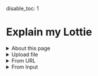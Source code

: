 disable_toc: 1

Explain my Lottie
=================

<style>
.info_box_trigger {
    display: inline-block;
    border-bottom: 1px dotted black;
    cursor: pointer;
}

.info_box_content, .info_box_lottie {
    display: none;
}

#info_box {
    display: none;
    width: 512px;
    border: 5px solid #555;
    border-radius: 6px;
    padding: 5px;
    position: absolute;
    z-index: 1;
    top: 0;
    left: 0;
    margin-left: 30px;
/*     opacity: 0; */
/*     transition: opacity 0.3s; */
    background: white;
    color: black;
    font-style: normal;
    word-break: normal;
}


#info_box::before {
    content: "";
    position: absolute;
    top: 0;
    left: 0;
    margin-top: 5px;
    border-width: 5px;
    border-style: solid;
    border-color: transparent #555 transparent transparent;
    margin-left: -15px;
    height: 5px;
}

#info_box .info_box_content{
    display: block;
}

.info_box_lottie {
    max-width: 300px;
    max-height: 300px;
    margin-top: 1.2em;
}

.info_box_content .description {
    white-space: pre-wrap;
}

.collapse-button {
    cursor: pointer;
    margin: 0 1ch;
}
.collapser {
    display: inline;
}
.collapser.collapsed {
    display: none;
}

summary {
    display: list-item;
}
</style>
<details>
    <summary>About this page</summary>
    <p>This page allows you to load a lottie animation and, once you do,
    it shows an interactive explanation of the animation you loaded.</p>
    <p>It will render the file as a Formatted JSON,
    where you can click on objects and properties to open up a dialog with
    A brief explanation of what that object is.</p>
    <p>On that dialog you can also find links to a more in-depth explanation
    and a preview of the object you clicked on.</p>
    <p>If an object contains something that looks invalid, it will be highlighted accordingly.</p>
</details>

<details>
    <summary>Upload file</summary>
    <p><input type="file" onchange="lottie_file_input(event);" /></p>
</details>
<details>
    <summary>From URL</summary>
    <p><input type="text" id="input_from_url" /></p>
    <p><button onclick="lottie_url_input(document.getElementById('input_from_url').value)">Explain</button>
</details>
<details>
    <summary>From Input</summary>
    <div class="highlighted-input" style="height: 512px;">
    <textarea autocomplete="off" class="code-input" data-lang="js" data-lottie-input="editor"
    name="json" oninput="syntax_edit_update(this, this.value); syntax_edit_scroll(this); "
    onkeydown="syntax_edit_tab(this, event);" onscroll="syntax_edit_scroll(this);"
    rows="3" spellcheck="false" id="editor_input"></textarea>
    <pre aria-hidden="true"><code class="language-js hljs">
    </code></pre>
    </div>
    <p><button onclick="lottie_string_input(document.getElementById('editor_input').value)">Explain</button>
</details>
<pre><code id="explainer"></code></pre>
<div id="info_box"><div class="info_box_details"></div><div class="info_box_lottie alpha_checkered"></div><div>
<script>
function input_error(e)
{
    console.error(e);
    alert("Could not load input!");
}

function lottie_file_input(ev)
{
    lottie_receive_files(ev.target.files);
}

function lottie_receive_files(files)
{
    for ( var i = 0; i < files.length; i++ )
    {
        var file = files[i];
        if ( file.type.match("application/json") )
        {
            var reader = new FileReader();

            reader.onload = function(e2)
            {
                lottie_string_input(e2.target.result);
            };

            reader.readAsText(file);
            return;
        }
    }
}

function lottie_url_input(url)
{
    fetch(url).then(
        r => r.json().then(lottie_set_json).catch(input_error)
    ).catch(input_error);
}

function lottie_string_input(string)
{
    try {
        lottie_set_json(JSON.parse(string));
    } catch ( e ) {
        input_error(e);
    }
}

function lottie_set_json(json)
{
    lottie = json;
    while ( parent.firstChild )
        parent.removeChild(parent.firstChild);

    var formatter = new JsonFormatter(parent);
    var object = new SchemaObject(json);
    schema.root.validate(object, true, true);
    object.explain(formatter);
    formatter.finalize();
}

function critical_error(err)
{
    console.error(err);
    alert("Could not load data");
}

class ReferenceLink
{
    constructor(page, anchor, name)
    {
        this.page = page;
        this.anchor = anchor;
        this.name = name;
    }

    to_element()
    {
        var a = document.createElement("a");
        a.setAttribute("href", `/lottie-docs/${this.page}/#${this.anchor}`);
        a.appendChild(document.createTextNode(this.name));
        return a;
    }
}

class ValidationResult
{
    static merge_props = ["title", "description", "type", "group", "cls", "def", "const"];

    constructor(
        schema_definition
    )
    {
        this.schema_definition = schema_definition;
        this.valid = null;
        this.penalty = 0;

        this.title = null;
        this.description = null;
        this.group = null;
        this.cls = null;
        this.def = null;
        this.type = null;
        this.items_array = [];
        this._links = null;
        this.const = null;
    }

    fail(penalty)
    {
        this.penalty += penalty;
    }

    set_key_validation(name)
    {
        this.key = new ValidationResult(this.schema_definition);
        this.key.merge_from(this.schema_definition);
//         this.key.merge_from(this);
        if ( !this.key.title )
            this.key.title = name;
    }

    merge_from(other)
    {
        for ( var prop of ValidationResult.merge_props )
            if ( !this[prop] )
                this[prop] = other[prop];

        if ( other.items_array && other.items_array.length )
            this.items_array = this.items_array.concat(other.items_array);

        if ( other.items && other.items instanceof SchemaDefinition )
        {
            other.items.build();

            if ( other.items.type || other.items.ref )
                this.items_array.push(other.items);

            if ( other.items.oneOf )
                this.items_array = this.items_array.concat(other.items.oneOf);

            if ( other.items.anyOf )
                this.items_array = this.items_array.concat(other.items.anyOf);
        }
    }

    info_box_type_line(box, link_defs)
    {
        if ( this.type || this.def )
        {
            box.add("br");
            this.format_type(box, link_defs);
            return true;
        }
    }

    info_box_schema_link(box)
    {
        if ( this.def )
            box.add("a", "View Schema", {class: "schema-link", href: "/lottie-docs/schema/" + this.def});
    }

    info_box(json, formatter, link_defs = true, show_type = true)
    {
        this.get_links();
        var box = formatter.info_box(this.title, "comment", icons[this.def] ?? "fas fa-info-circle");
        this.info_box_title(box);
        this.info_box_schema_link(box);

        if ( show_type )
            this.info_box_type_line(box, link_defs);

        if ( this.description )
        {
            box.add("br");
            box.add("span", this.description, {class: "description"});
        }

        box.lottie_loader = new LottiePreviewGenerator(this.group, this.cls, json, lottie);
    }

    get_links()
    {
        if ( this._links === null )
        {
            if ( this.cls )
            {
                this._links = this.schema_definition.schema.get_links(this.group, this.cls, this.title);
                if ( this._links.length )
                    this.title = this._links.map(l => l.name).join(" ");
            }
            else
            {
                this._links = [];
            }
        }
        return this._links;
    }

    links_to_element(parent)
    {
        var links = this.get_links();
        if ( links.length == 0 )
        {
            parent.appendChild(document.createTextNode(this.title ?? "??"));
        }
        else
        {
            for ( var link of links )
            {
                parent.appendChild(link.to_element());
                parent.appendChild(document.createTextNode(" "));
            }

            parent.removeChild(parent.lastChild);
        }
    }

    info_box_title(box)
    {
        var title = box.element.appendChild(document.createElement("strong"));
        this.links_to_element(title);
    }

    _format_type_array(box)
    {
        box.add(null, "Array of ");

        for ( var item of this.items_array )
        {
            item.build();
            var val = new ValidationResult(item);
            val.merge_from(item);
            if ( item.ref )
            {
                item.ref.build();
                val.merge_from(item.ref);
            }
            val.format_type(box);
            box.add(null, ", ");
        }

        if ( this.items_array.length > 0 )
            box.element.removeChild(box.element.lastChild);
        else
            box.add(null, "???");
    }

    format_type(box, link_defs = true)
    {
        if ( link_defs && this.def )
            this.links_to_element(box.element);
        else if ( this.type == "array" && this.items_array )
            this._format_type_array(box);
        else
            box.add("code", this.type ?? "???");
    }
}

class LottiePreviewGenerator
{
    constructor(group, cls, json, lottie)
    {
        this.group = group;
        this.cls = cls;
        this.json = json;
        this.lottie = lottie;
    }

    generate()
    {
        var generated = null;

        if ( this.cls == "transform" )
        {
            generated = this.rect_shape_lottie(this.lottie.w, this.lottie.h);
            generated.layers[0].shapes[0].s.k = [this.lottie.w / 3, this.lottie.h / 3];
            generated.layers[0].shapes.push({
                "ty": "fl",
                "o": {"a": 0, "k": 80},
                "c": {"a": 0, "k": [1, 0, 0]},
            });
            generated.layers[0].ks = this.json;
            generated.layers.push({
                "ip": this.lottie.ip,
                "op": this.lottie.op,
                "st": 0,
                "ks": {},
                "ty": 4,
                "shapes": [
                    generated.layers[0].shapes[0],{
                        "ty": "fl",
                        "o": {"a": 0, "k": 60},
                        "c": {"a": 0, "k": [0.5, 0.2, 0.2]},
                    }

                ]
            });
        }
        else if ( this.group == "animation" && this.cls == "animation" )
        {
            generated = lottie_clone(lottie);
        }
        else if ( this.group == "layers" )
        {
            generated = lottie_clone(lottie);
            generated.layers = [this.json];
        }
        else if ( this.group == "assets" && this.cls == "precomposition" )
        {
            generated = lottie_clone(lottie);
            generated.layers = this.json.layers;
            if ( this.json.fr )
                generated.fr = this.json.fr;
        }
        else if ( this.group == "assets" && this.cls == "image" )
        {
            generated = this.dummy_lottie(this.json.w, this.json.h);
            generated.assets = [this.json];
            generated.layers = [{
                "ip": 0,
                "op": 60,
                "st": 0,
                "ks": {},
                "ty": 2,
                "refId": asset.id
            }];
        }
        else if ( this.group == "shapes" )
        {
            var shape_layer = {
                "ip": this.lottie.ip,
                "op": this.lottie.op,
                "st": 0,
                "ks": {},
                "ty": 4,
                "shapes": []
            };
            if ( this.cls == "group" )
            {
                generated = this.dummy_lottie(this.lottie.w, this.lottie.h);
                generated.layers = [shape_layer];
                shape_layer.shapes = [this.json];
            }
            else if ( ["rectangle", "ellipse", "polystar", "path"].includes(this.cls) )
            {
                generated = this.dummy_lottie(this.lottie.w, this.lottie.h);
                generated.layers = [shape_layer];
                var fill = {
                    "ty": "fl",
                    "o": {"a": 0, "k": 100},
                    "c": {"a": 0, "k": [0, 0, 0]}
                };
                shape_layer.shapes = [this.json, fill];

            }
            else if ( ["fill", "gradient-fill", "stroke", "gradient-stroke"].includes(this.cls) )
            {
                var w = 96;
                var h = 48;

                if ( this.cls.includes("gradient") )
                    [w, h] = [this.lottie.w, this.lottie.h];

                generated = this.rect_shape_lottie(w, h);
                generated.layers[0].shapes.push(this.json);
            }
        }
        else if ( this.group == "animated-properties" )
        {
            if ( this.cls == "color-value" )
            {
                generated = this.rect_shape_lottie(96, 48);
                generated.layers[0].shapes.push({
                    "ty": "fl",
                    "o": {"a": 0, "k": 100 },
                    "c": this.json
                });
            }
            else if ( this.cls == "gradient-colors"  )
            {
                generated = this.rect_shape_lottie(300, 48);
                generated.layers[0].shapes.push({
                    "ty": "gf",
                    "o": {"a": 0, "k": 100 },
                    "s": {"a":0, "k":[0, 0]},
                    "e": {"a":0, "k":[generated.w, 0]},
                    "t": 1,
                    "g": this.json
                });
            }
            else if ( this.cls == "shape-property" )
            {
                generated = this.bezier_shape_lottie(this.json);
            }
        }
        else if ( this.group == "helpers" )
        {
            if ( this.cls == "color" )
            {
                generated = this.rect_shape_lottie(96, 48);
                generated.layers[0].shapes.push({
                    "ty": "fl",
                    "o": {"a": 0, "k": 100},
                    "c": {"a": 0, "k": this.json},
                });
            }
            else if ( this.cls == "bezier" )
            {
                var prop = {"a": 0, "k": this.json};
                generated = this.bezier_shape_lottie(prop);
            }
            else if ( this.cls == "mask" )
            {
                generated = this.rect_shape_lottie(this.lottie.w, this.lottie.h);
                generated.layers[0].shapes.push({
                    "ty": "fl",
                    "o": {"a": 0, "k": 100},
                    "c": {"a": 0, "k": [0, 0, 0]},
                });
                generated.layers[0].hasMask = true;
                generated.layers[0].masksProperties = [this.json];
            }
        }
        else if ( this.group == "text" )
        {
            var doc = null;
            var font = null;
            var bg = null;
            if ( this.cls == "font" )
            {
                font = this.json;
                doc = {
                    "f": this.json.fName,
                    "fc": [0, 0, 0],
                    "s": 24,
                    "t": "The quick brown fox\rjumps over the lazy dog",
                    "lh": 24 * 1.2,
                    "j": 0
                };
                bg = "#ffffff";
            }
            else if ( this.cls == "text-document" )
            {
                doc = this.json;
                font = this.lottie.fonts.list.find(x => x.fName == this.json.f);
            }

            if ( doc && font )
            {
                var lh = doc.lh ?? (1.2 * doc.s);
                var height = Math.ceil(lh * ((doc.t.match(/\r/g)?.length ?? 0) + 1));

                generated = this.dummy_lottie(300, height);
                generated.fonts = {list:[font]};
                generated.layers = [{
                    "ip": this.lottie.ip,
                    "op": this.lottie.op,
                    "st": 0,
                    "ks": {
                        "p": {"a": 0, "k": [10, doc.s]}
                    },
                    "ty": 5,
                    "t": {
                        "a": [],
                        "d": {
                            "k": [
                                {
                                    "s": doc,
                                    "t": 0
                                }
                            ]
                        },
                        "m": {
                            "a": {"a": 0, "k": [0,0]},
                            "g": 3
                        },
                        "p": {}
                    }
                }];

                if ( bg )
                {
                    generated.layers.push({
                        "ip": this.lottie.ip,
                        "op": this.lottie.op,
                        "st": 0,
                        "ks": {"o": {"a":0, "k": 80}},
                        "ty": 1,
                        "sc": bg,
                        "sh": height,
                        "sw": 300
                    });
                }
            }
        }

        return generated;
    }

    bezier_shape_lottie(shape_prop)
    {
        var minx = Infinity;
        var miny = Infinity;
        var maxx = -Infinity;
        var maxy = -Infinity;

        var keyframes = shape_prop.a ? shape_prop.k : [{s: shape_prop.k}];
        for ( var kf of keyframes )
        {
            for ( var i = 0; i < kf.s.v.length; i++ )
            {
                var offsets = [[0, 0], kf.s.i[i], kf.s.o[i]];
                for ( var off of offsets )
                {
                    var x = kf.s.v[i][0] + off[0];
                    var y = kf.s.v[i][1] + off[1];
                    if ( x < minx ) minx = x;
                    if ( x > maxx ) maxx = x;
                    if ( y < miny ) miny = y;
                    if ( y > maxy ) maxy = y;
                }
            }
        }

        var lottie_json = this.dummy_lottie(maxx - minx, maxy - miny);
        lottie_json.layers = [{
            "ip": lottie_json.ip,
            "op": lottie_json.op,
            "st": 0,
            "ks": {
                "p": {"a": 0, "k": [-minx, -miny]},
            },
            "ty": 4,
            "shapes": [
                {
                    "ty": "sh",
                    "ks": shape_prop,
                },
                {
                    "ty": "fl",
                    "o": {"a": 0, "k": 100},
                    "c": {"a": 0, "k": [0, 0, 0]},
                }
            ]
        }];

        return lottie_json;
    }

    rect_shape_lottie(w, h)
    {
        var lottie_json = this.dummy_lottie(w, h);
        lottie_json.layers = [{
            "ip": lottie_json.ip,
            "op": lottie_json.op,
            "st": 0,
            "ks": {},
            "ty": 4,
            "shapes": [
                {
                    "ty": "rc",
                    "p": {"a": 0, "k": [lottie_json.w/2, lottie_json.h/2]},
                    "s": {"a": 0, "k": [lottie_json.w, lottie_json.h]},
                    "r": {"a": 0, "k": 0},
                }
            ]
        }];

        return lottie_json;
    }

    dummy_lottie(w, h)
    {
        return {
            "fr": this.lottie.fr ?? 60,
            "ip": this.lottie.ip ?? 0,
            "op": this.lottie.op ?? 60,
            "w": w,
            "h": h,
            "assets": [],
            "layers": []
        }
    }

}

class SchemaDefinition
{
    constructor(
        schema,
        schema_definition,
        def = null,
        def_path = null,
    )
    {
        this.schema = schema;
        this.schema_definition = schema_definition;
        this.def = def;
        this.def_path = def_path;
        this.steps = []
        this._built = false;
        if ( this.def_path && this.def_path.length == 3 && this.def_path[0] == "$defs" )
        {
            this.group = this.def_path[1];
            this.cls = this.def_path[2];
        }
    }

    build()
    {
        if ( this._built )
            return;
        this._built = true;

        this.title = this.schema_definition.title;
        this.description = this.schema_definition.description;
        this.type = this.schema_definition.type;

        if ( this.schema_definition.type )
            this.norm_type = this._norm_type(this.schema_definition.type);
        else
            this.norm_type = null;

        if ( this.schema_definition.properties )
        {
            this.properties = {};
            for ( var [name, prop] of Object.entries(this.schema_definition.properties) )
            {
                var prop = new SchemaDefinition(this.schema, prop);
                this.properties[name] = prop;
            }
        }

        this.ref_anchor = null;
        this.ref = null;
        if ( this.schema_definition.$ref )
        {
            this.ref = this.schema.get_ref(this.schema_definition.$ref);
            this.ref_anchor = this.ref.def;
        }

        for ( var what of ["oneOf", "allOf", "anyOf"] )
        {
            if ( this.schema_definition[what] )
                this[what] = this.schema_definition[what].map(d => new SchemaDefinition(this.schema, d));
        }

        if ( this.schema_definition.not )
            this.not = new SchemaDefinition(this.schema, this.schema_definition.not);

        if ( this.schema_definition.items )
            this.items = new SchemaDefinition(this.schema, this.schema_definition.items);

        if ( this.schema_definition.if )
        {
            this.if = new SchemaDefinition(this.schema, this.schema_definition.if);
            this.then = new SchemaDefinition(this.schema, this.schema_definition.then);
            if ( this.schema_definition.else )
                this.else = new SchemaDefinition(this.schema, this.schema_definition.else);
        }
    }

    _type_of(json_value)
    {
        if ( Array.isArray(json_value) )
            return "array";
        return typeof json_value;
    }

    _norm_type(schema_type)
    {
        if ( schema_type == "integer" )
            return "number";
        return schema_type;
    }

    _sub_validate(object, validation, positive)
    {
        var myvalid = this.validate(object, false, positive);
        if ( positive )
            validation.merge_from(myvalid);
        return myvalid;
    }

    _any_of(object, validation, children, positive)
    {
        var best = null;
        var best_penalty = Infinity;
        for ( let base of children )
        {
            var myvalid = base.validate(object, false, positive);
            if ( myvalid.penalty < best_penalty )
            {
                best_penalty = myvalid.penalty;
                best = myvalid;
            }
        }

        if ( best && positive )
            validation.merge_from(best);

        if ( !best || !best.valid )
            validation.fail(10);

        return best;
    }

    validate(object, add_validation, positive, ref_description = false)
    {
        this.build();

        var validation = new ValidationResult(this);
        if ( positive && !ref_description )
            validation.merge_from(this);

        if ( this.norm_type && this._type_of(object.json_value) != this.norm_type )
            validation.fail(100);

        if ( "const" in this.schema_definition )
        {
            if ( object.json_value !== this.schema_definition.const )
                validation.fail(10);
            else if ( positive )
                validation.const = validation;
        }

        if ( object.is_object )
        {
            if ( this.properties )
            {
                for ( let [name, prop] of object.properties )
                {
                    if ( name in this.properties )
                    {
                        var propval = this.properties[name].validate(prop, positive, positive, true);
                        propval.set_key_validation(name);
                        if ( !propval.valid )
                            validation.fail(1);
                    }
                }
            }

            if ( "required" in this.schema_definition )
            {
                for ( let req of this.schema_definition.required )
                    if ( !(req in object.json_value) )
                        validation.fail(10);
            }
        }
        else if ( object.is_array && this.items )
        {
            for ( var it of object.items )
                if ( !this.items.validate(it, positive, positive).valid )
                    validation.fail(1);
        }

        if ( this.ref )
        {
            var val = this.ref._sub_validate(object, validation, positive);
            validation.fail(val.penalty);
        }

        if ( positive && ref_description )
            validation.merge_from(this);

        if ( this.if )
        {
            if ( this.if.validate(object, false, false).valid )
            {
                if ( this.else )
                    this._any_of(object, validation, [this.then, this.else], positive);
                else if ( !this.then._sub_validate(object, validation, positive).valid )
                    validation.fail(20);
            }
            else if ( this.else )
            {
                this._any_of(object, validation, [this.else, this.then], positive);
            }
            else if ( positive )
            {
                this.then._sub_validate(object, validation, positive)
            }
        }

        if ( this.not )
        {
            if ( this.not.validate(object, false, false).valid )
                validation.fail(50);
        }

        if ( this.oneOf )
        {
            // Should succeed only if exactly 1 matches, but we can be more lax
            this._any_of(object, validation, this.oneOf, positive);
        }

        if ( this.anyOf )
        {
            this._any_of(object, validation, this.anyOf, positive);
        }

        if ( this.allOf )
        {
            for ( let base of this.allOf )
            {
                var val = base._sub_validate(object, validation, positive);
                validation.fail(val.penalty);
            }
        }

        validation.valid = validation.penalty == 0;
        if ( add_validation )
            object.validations.push(validation);

        return validation;
    }
}


class SchemaObject
{
    constructor(
        json_value,
        parent=null
    )
    {
        this.json_value = json_value;
        this.parent = parent;
        this.validations = [];
        this.is_array = false;
        this.is_object = false;
        this._validation = null;
        if ( Array.isArray(json_value) )
        {
            this.is_array = true;
            this.items = json_value.map(v => new SchemaObject(v, this));
        }
        else if ( typeof json_value == "object" )
        {
            this.is_object = true;
            this.properties = Object.entries(json_value).map(
                e => [e[0], new SchemaObject(e[1], this)]
            );
        }
    }

    get validation()
    {
        if ( this._validation == null && this.validations.length )
        {
            var best_penalty = Infinity;

            for ( var val of this.validations )
            {
                if ( val.penalty < best_penalty )
                {
                    best_penalty = val.penalty;
                    this._validation = val;
                }
            }
        }

        return this._validation;
    }

    explain(formatter)
    {
        if ( !this.validation )
        {
            formatter.encode_item(this.json_value, "deletion");
        }
        else if ( this.is_array )
        {
            this.explain_array(formatter);
        }
        else if ( this.is_object )
        {
            this.explain_object(formatter);
        }
        else if ( this.validation.valid )
        {
            if ( this.validation.const )
            {
                var box = formatter.info_box(JSON.stringify(this.json_value), formatter.hljs_type(this.json_value));
                this.enum_info_box(box);
            }
            else
            {
                formatter.encode_item(this.json_value);
            }
        }
        else
        {
            formatter.encode_item(this.json_value, "deletion");
        }
    }

    explain_array(formatter)
    {
        if ( this.json_value.length == 0 )
        {
            if ( !this.validation.valid )
                formatter.write_item("[]", "deletion");
            else
                formatter.write("[]");
            return;
        }

        formatter.open("[");
        var container = null;
        if ( this.validation.cls )
        {
            this.validation.info_box(this.json_value, formatter, false);
            container = formatter.collapser();
        }
        else if ( this.json_value.map(x => typeof x == "object").reduce((a, b) => a || b) )
        {
            container = formatter.collapser();
        }

        if ( !this.validation.valid )
            formatter.warn_invalid();

        var space = "\n";
        if ( !container )
            space = " ";

        if ( space == "\n" )
            formatter.write(space);

        for ( var i = 0; i < this.items.length; i++ )
        {
            if ( space == "\n" )
                formatter.write_indent();

            this.items[i].explain(formatter);

            if ( i != this.items.length -1 )
                formatter.write("," + space);
            else if ( space == "\n" )
                formatter.write(space);
        }

        if ( space == "\n" )
            formatter.write_indent(-1);

        if ( container )
            formatter.set_container(container);

        formatter.close("]");
    }

    explain_object(formatter)
    {
        formatter.open("{");
        if ( this.validation.cls )
            this.validation.info_box(this.json_value, formatter, false, false);

        if ( Object.keys(this.json_value).length == 0 )
        {
            if ( !this.validation.valid )
                formatter.warn_invalid();
            formatter.close("}");
            return;
        }

        var container = formatter.collapser();

        if ( !this.validation.valid )
            formatter.warn_invalid();

        formatter.write("\n");

        for ( var i = 0; i < this.properties.length; i++ )
        {
            formatter.write_indent();
            var [name, item] = this.properties[i];

            if ( item.validation )
            {
                var prop_box = formatter.info_box(JSON.stringify(name), "string")
                this.property_info_box(prop_box, item);
                formatter.write(": ");
                item.explain(formatter);
            }
            else
            {
                formatter.encode_item(name);
                formatter.write(": ");
                formatter.encode_item(item.json_value, "deletion");
            }

            if ( i != this.properties.length -1 )
                formatter.write(",\n");
            else
                formatter.write("\n");
        }

        formatter.write_indent(-1);
        formatter.set_container(container);
        formatter.close("}");
    }

    property_info_box(box, item)
    {
        this.validation.info_box_title(box);
        item.validation.get_links();
        item.validation.key.get_links();
        box.add(null, " \u2192 ");
        box.add("strong", item.validation.key.title);
        box.add("br");
        item.validation.format_type(box);
        if ( item.validation.key.description )
        {
            box.add("br");
            box.add("span", item.validation.key.description, {class: "description"});
        }
    }

    enum_info_box(box)
    {
        var title_val = this.validation.def || !this.validation.key ? this.validation : this.validation.key;

        title_val.info_box_title(box);
        title_val.info_box_schema_link(box);

        this.validation.info_box_type_line(box, false);

        box.add("br");
        box.add("code", JSON.stringify(this.json_value));
        box.add(null, " = ");
        box.add("", this.validation.const.title);

        box.add("br");
        box.add("", this.validation.const.description);
    }
}

class SchemaData
{
    constructor(schema, mapping_data)
    {
        this.schema = schema;
        this.mapping_data = mapping_data;
        this.cache = {};
        this.root = new SchemaDefinition(this, schema);
    }

    get_ref(ref)
    {
        if ( this.cache[ref] )
            return this.cache[ref];

        var path = this.ref_to_path(ref);
        var data = this.walk_schema(this.schema, path);
        var object = new SchemaDefinition(this, data, ref, path);
        this.cache[ref] = object;
        return object;
    }

    ref_to_path(ref)
    {
        return ref.replace(/^#\//, '').split("/");
    }

    walk_schema(source, path)
    {
        for ( var item of path )
            source = source[item];
        return source;
    }

    get_links(group, cls, title)
    {
        var values = {
            "extra": null,
            "page": group,
            "anchor": cls,
            "name": title,
            "name_prefix": "",
        };

        if ( group == "constants" )
            values["anchor"] = values["anchor"].replace("-", "");

        var mapping_data = this.mapping_data[group];
        if ( mapping_data )
            values = {
                ...values,
                ...(mapping_data._defaults ?? {}),
                ...(mapping_data[cls] ?? {}),
            }

        var links = [];
        if ( values["page"] )
        {
            links.push(new ReferenceLink(
                values["page"], values["anchor"], values["name_prefix"] + values["name"]
            ));
        }

        if ( values["extra"] )
        {
            var extra = values["extra"];
            links.push(new ReferenceLink(
                extra["page"], extra["anchor"], extra["name"],
            ));
        }
        return links;
    }
}

class JsonFormatter
{
    constructor(element)
    {
        this.container = element;
        this.element = document.createElement("span");
        this.parent = this.element;
        this.indent = 0;
        this.object_id = 0;
    }

    finalize()
    {
        this.container.appendChild(this.element);
    }

    set_container(element)
    {
        var old = this.parent;
        this.parent = element;
        return old;
    }

    hljs_type(json_object)
    {
        if ( json_object === null || json_object === true || json_object === false )
            return "literal";
        return typeof json_object;
    }

    encode_item(json_object, hljs_type=null)
    {
        if ( hljs_type === null )
            hljs_type = this.hljs_type(json_object);

        this.write_item(JSON.stringify(json_object), hljs_type);
    }

    write_item(content, hljs_type)
    {
        var span = document.createElement("span");
        span.classList.add("hljs-"+hljs_type);
        span.appendChild(document.createTextNode(content));
        this.parent.appendChild(span);
        if ( hljs_type == "deletion" )
            span.title = "This value appears to be invalid according to the schema";
        return span;
    }

    info_box(content, hljs_type, icon_class=null)
    {
        var wrapper = this.write_item(content, hljs_type);
        wrapper.classList.add("info_box_trigger");
        wrapper.addEventListener("click", e => {info_box.show(wrapper); e.stopPropagation();});

        if ( icon_class )
        {
            var icon = document.createElement("i");
            var after = wrapper.firstChild;
            wrapper.insertBefore(icon, after);
            icon.setAttribute("class", icon_class);
            wrapper.insertBefore(document.createTextNode(" "), after);
        }

        return new InfoBoxContents(wrapper);
    }

    write(str)
    {
        this.parent.appendChild(document.createTextNode(str));
    }

    write_indent(delta = 0)
    {
        this.write("    ".repeat(this.indent + delta));
    }

    open(char)
    {
        this.write(char);
        this.indent += 1;
    }

    close(char)
    {
        this.indent -= 1;
        this.write(char);
    }

    collapser()
    {
        var collapse_button = this.parent.appendChild(document.createElement("i"));
        collapse_button.setAttribute("class", "collapse-button hljs-comment fas fa-caret-down");
        collapse_button.title = "Collapse object";

        var collapser = this.parent.appendChild(document.createElement("span"));
        collapser.classList.add("collapser");

        collapse_button.addEventListener("click", ev => {
            collapser.classList.toggle("collapsed");
            collapse_button.classList.toggle("fa-caret-down");
            collapse_button.classList.toggle("fa-ellipsis-h");
        });

        collapser.id = "object_" + (this.object_id++);

        return this.set_container(collapser);
    }

    warn_invalid()
    {
        var icon = this.parent.appendChild(document.createElement("i"));
        icon.setAttribute("class", "schema-invalid fas fa-exclamation-triangle")
        icon.title = "There are some validation issues in this object";
    }
}

class InfoBox
{
    constructor(element)
    {
        this.element = element;
        this.target = null;
        this.contents = null;
        this.element.addEventListener("click", e => e.stopPropagation());
        this.lottie_target = this.element.querySelector(".info_box_lottie");
        this.contents_target = this.element.querySelector(".info_box_details");
        this.lottie_player = new LottiePlayer(this.lottie_target, null, false);
    }

    clear()
    {
        if ( this.target )
        {
            this.target.appendChild(this.contents);

            while ( this.contents_target.firstChild )
                this.contents_target.removeChild(this.contents_target.firstChild);

            this.lottie_player.clear();

            this.lottie_target.style.display = "none";
            this.target = null;
            this.contents = null;
        }
    }

    hide()
    {
        this.clear();
        this.element.style.display = "none";
    }

    show(trigger)
    {
        this.clear();
        this.target = trigger;
        this.contents = this.target.querySelector(".info_box_content");
        this.contents_target.appendChild(this.contents);
        this.element.style.display = "block";
        this.element.style.top = (this.target.offsetTop - 5) + "px";
        this.element.style.left = (this.target.offsetLeft + this.target.offsetWidth) + "px";

        var lottie_json = this.contents.info_box_data.lottie_json;
        if ( lottie_json )
        {
            this.lottie_target.style.display = "block";
            this.lottie_target.style.width = lottie_json.w + "px";
            this.lottie_target.style.height = lottie_json.h + "px";
            this.lottie_player.lottie = lottie_json;
            this.lottie_player.reload();
        }
    }
}

class InfoBoxContents
{
    constructor(parent)
    {
        this.element = document.createElement("span");
        this.element.setAttribute("class", "info_box_content");
        parent.appendChild(this.element);
        this.element.info_box_data = this;
        this._lottie_json = undefined;
        this.lottie_loader = null;
    }

    get lottie_json()
    {
        if ( this._lottie_json === undefined && this.lottie_loader )
            this._lottie_json = this.lottie_loader.generate();
        return this._lottie_json;
    }

    add(tag, text = null, attrs = {})
    {
        var add_to = this.element;
        if ( tag )
        {
            add_to = document.createElement(tag);
            this.element.appendChild(add_to);
            for ( var [n, v] of Object.entries(attrs) )
                add_to.setAttribute(n, v);
        }

        if ( text )
            add_to.appendChild(document.createTextNode(text));

        return add_to;
    }
}


var lottie = null;
var parent = document.getElementById("explainer");
var schema = null;
var info_box = new InfoBox(document.getElementById("info_box"));
var icons = {
    "#/$defs/animated-properties/color-value": "fas fa-palette",
    "#/$defs/animated-properties/gradient-colors": "fas fa-swatchbook",
    //"#/$defs/animated-properties/keyframe-bezier-handle": "fas fa-bezier-curve",
    "#/$defs/animated-properties/keyframe": "fas fa-key",
    "#/$defs/animated-properties/multi-dimensional": "fas fa-running",
    "#/$defs/animated-properties/position-keyframe": "fas fa-key",
    "#/$defs/animated-properties/position": "fas fa-map-marker-alt",
    "#/$defs/animated-properties/shape-keyframe": "fas fa-key",
    "#/$defs/animated-properties/shape-property": "fas fa-bezier-curve",
    "#/$defs/animated-properties/split-vector": "fas fa-map-marker-alt",
    "#/$defs/animated-properties/position-value": "fas fa-running",
    "#/$defs/animated-properties/value": "fas fa-running",

    "#/$defs/animation/animation": "fas fa-video",
    "#/$defs/animation/metadata": "fas fa-info-circle",
    "#/$defs/animation/motion-blur": "fas fa-wind",

    "#/$defs/assets/image": "fas fa-file-image",
    "#/$defs/assets/sound": "fas fa-file-audio",
    "#/$defs/assets/precomposition": "fas fa-file-video",

    "#/$defs/helpers/bezier": "fas fa-bezier-curve",
    "#/$defs/helpers/color": "fas fa-palette",
    "#/$defs/helpers/mask": "fas fa-theater-mask",
    "#/$defs/helpers/transform": "fas fa-arrows-alt",

    "#/$defs/layers/shape-layer": "fas fa-shapes",
    "#/$defs/layers/image-layer": "fas fa-image",
    "#/$defs/layers/precomposition-layer": "fas fa-video",
    "#/$defs/layers/solid-color-layer": "fas fa-square-full",
    "#/$defs/layers/text-layer": "fas fa-font",

    "#/$defs/shapes/ellipse": "fas fa-circle",
    "#/$defs/shapes/fill": "fas fa-fill-drip",
    "#/$defs/shapes/gradient-fill": "fas fa-fill-drip",
    "#/$defs/shapes/gradient-stroke": "fas fa-paint-brush",
    "#/$defs/shapes/group": "fas fa-object-group",
    "#/$defs/shapes/path": "fas fa-bezier-curve",
    "#/$defs/shapes/polystar": "fas fa-star",
    "#/$defs/shapes/rectangle": "fas fa-rectangle",
    "#/$defs/shapes/stroke": "fas fa-paint-brush",
    "#/$defs/shapes/transform": "fas fa-arrows-alt",

    "#/$defs/text/character-data": "fas fa-font",
    "#/$defs/text/font-list": "fas fa-list",
    "#/$defs/text/font": "fas fa-font",
    "#/$defs/text/text-animator-data": "fas fa-font",
    "#/$defs/text/text-data": "fas fa-running",
    "#/$defs/text/text-document": "far fa-file-alt",
    "#/$defs/text/text-data-keyframe": "fas fa-key",
}

var requests = [fetch("/lottie-docs/schema/lottie.schema.json"), fetch("/lottie-docs/schema/docs_mapping.json")]
Promise.all(requests)
.then(responses => {
    Promise.all(responses.map(r => r.json()))
    .then(jsons => { schema = new SchemaData(jsons[0], jsons[1]); })
    .catch(critical_error);
})
.catch(critical_error);

document.body.addEventListener("click", e => info_box.hide());


function quick_test()
{
    if ( !schema )
    {
        setTimeout(quick_test, 0.1);
        return;
    }

    var lottie_json = {
        "fr": 60,
        "ip": 0,
        "op": 60,
        "w": 512,
        "h": 512,
        "ddd": 0,
        "meta": {"g":"Test","a":"","k":"","d":123,"tc":"#FFFFFF"},
        "assets": [],
        "markers": [],
        "layers": [
            {
                "ddd": 0,
                "hd": false,
                "ip": 0,
                "op": 60,
                "st": 0,
                "ks": {},
                "ao": 0,
                "hasMask": false,
                "masksProperties": [],
                "ef": [],
                "mb": false,
                "ty": 4,
                "shapes": [
                    /*{
                        "ty": "sh",
                        "ks": {
                            "a": 0,
                            "k": {
                                "v": [
                                    [100, 10],
                                    [190, 100],
                                    [100, 190],
                                    [0, 100],
                                ],
                                "i": [
                                    [0, 0],
                                    [0, 0],
                                    [0, 0],
                                    [0, 0],
                                ],
                                "o": [
                                    [0, 0],
                                    [0, 0],
                                    [0, 0],
                                    [0, 0],
                                ],
                                "c": true
                            }
                        }
                    },*/
                    {
                        "hd": false,
                        "ty": "el",
                        "p": {
                            "a": 0,
                            "k": [
                                256,
                                256
                            ]
                        },
                        /*"p": {
                            "a": 1,
                            "k": [
                                {
                                    "t": 0,
                                    "s": [100, 256],
                                    "o": {x: 0.3, y: 0},
                                    "i": {x: 0.7, y: 1},
                                },
                                {
                                    "t": 30,
                                    "s": [300, 256],
                                    "o": {x: [0.3], y: [0]},
                                    "i": {x: [0.7], y: [1]},
                                },
                                {
                                    "t": 60,
                                    "s": [100, 256],
                                    "o": {x: [0.3], y: [0]},
                                    "i": {x: [0.7], y: [1]},
                                }
                            ]
                        },*/
                        "s": {
                            "a": 0,
                            "k": [
                                200,
                                200
                            ]
                        }
                    },
                    {
                        "hd": false,
                        "o": {
                            "a": 0,
                            "k": 100
                        },
                        "ty": "fl",
                        "c": {
                            "a": 0,
                            "k": [
                                1,
                                0,
                                0
                            ]
                        },
                        "bm": 1
                        /*
                        "ty": "gf",
                        "g": {
                            "p": 2,
                            "k": {
                                "a": 0,
                                "k": [
                                    0,
                                    1,
                                    0,
                                    0,
                                    1,
                                    0,
                                    0,
                                    0,
                                ]
                            }
                        },
                        "s": {"a":0, "k":[300, 0]},
                        "e": {"a":0, "k":[400, 0]},
                        "t": 1,
                        */
                    }
                ]
            }
        ]
    };

    /*lottie_json = {
        "v": "5.5.2",
        "fr": 60,
        "ip": 0,
        "op": 60,
        "w": 512,
        "h": 512,
        "assets": [],
        "fonts": {
            "list": [
                {
                    "ascent": 72,
                    "fFamily": "sans",
                    "fName": "sans-Regular",
                    "fStyle": "Regular",
                    "fPath": "sans"
                }
            ]
        },
        "layers": [
            {
                "ip": 0,
                "op": 60,
                "st": 0,
                "ks": {
                    "p": {"a": 0, "k": [200, 200]}
                },
                "ty": 5,
                "t": {
                    "a": [],
                    "d": {
                        "k": [
                            {
                                "s": {
                                    "f": "sans-Regular",
                                    "fc": [1, 0, 0],
                                    "s": 50,
                                    "t": "Hello",
                                    "j": 0
                                },
                                "t": 0
                            }
                        ]
                    },
                    "m": {
                        "a": {"a": 0, "k": [0,0]},
                        "g": 3
                    },
                    "p": {}
                }
            }
        ]
    };*/
    lottie_set_json(lottie_json);
}

quick_test();

</script>
